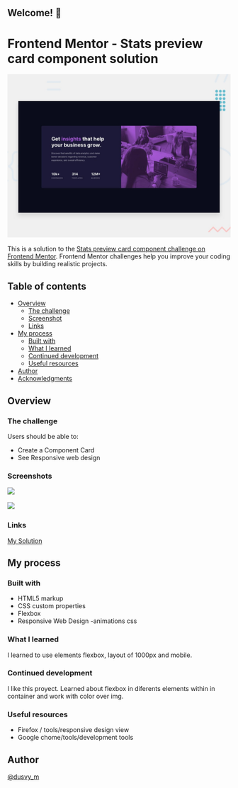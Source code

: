 ## Welcome! 👋

# Frontend Mentor - Stats preview card component solution
![Design preview for the Stats preview card component coding challenge](./design/desktop-preview.jpg)

This is a solution to the [Stats preview card component challenge on Frontend Mentor](https://www.frontendmentor.io/challenges/stats-preview-card-component-8JqbgoU62). Frontend Mentor challenges help you improve your coding skills by building realistic projects. 

## Table of contents

- [Overview](#overview)
  - [The challenge](#the-challenge)
  - [Screenshot](#screenshot)
  - [Links](#links)
- [My process](#my-process)
  - [Built with](#built-with)
  - [What I learned](#what-i-learned)
  - [Continued development](#continued-development)
  - [Useful resources](#useful-resources)
- [Author](#author)
- [Acknowledgments](#acknowledgments)

## Overview

### The challenge

Users should be able to:

- Create a Component Card 
- See Responsive web design

### Screenshots

![](https://github.com/dovelym/FEM-stats-preview-card-component-main/blob/main/screenshots/desktop%20design.png)

![](https://github.com/dovelym/FEM-stats-preview-card-component-main/blob/main/screenshots/mobile.png)


### Links

[My Solution](https://dovelym.github.io/FEM-stats-preview-card-component-main)


## My process

### Built with

- HTML5 markup
- CSS custom properties
- Flexbox
- Responsive Web Design
-animations css 

### What I learned

I learned to use elements flexbox, layout of 1000px and mobile.

### Continued development

 I like this proyect. Learned about flexbox in diferents elements within in container and work with color over img.

### Useful resources

- Firefox / tools/responsive design view
- Google chome/tools/development tools

## Author
[@dusvy_m](https://github.com/dovelym)

